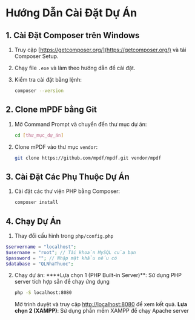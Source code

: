 # Hướng Dẫn Cài Đặt Dự Án

## 1. Cài Đặt Composer trên Windows
1. Truy cập [https://getcomposer.org/](https://getcomposer.org/) và tải Composer Setup.
2. Chạy file `.exe` và làm theo hướng dẫn để cài đặt.
3. Kiểm tra cài đặt bằng lệnh:

    ```bash
    composer --version
    ```

## 2. Clone mPDF bằng Git
1. Mở Command Prompt và chuyển đến thư mục dự án:
    ```bash
    cd [thư_mục_dự_án]
    ```
2. Clone mPDF vào thư mục `vendor`:
    ```bash
    git clone https://github.com/mpdf/mpdf.git vendor/mpdf
    ```

## 3. Cài Đặt Các Phụ Thuộc Dự Án
1. Cài đặt các thư viện PHP bằng Composer:
    ```bash
    composer install
    ```

## 4. Chạy Dự Án
1. Thay đổi cấu hình trong `php/config.php`
```php
$servername = "localhost";  
$username = "root"; // Tài khoản MySQL của bạn 
$password = ""; // Nhập mật khẩu nếu có
$database = "QLNhaThuoc";  
```
2. Chạy dự án:
****Lựa chọn 1 (PHP Built-in Server)**: Sử dụng PHP server tích hợp sẵn để chạy ứng dụng
    ```bash
    php -S localhost:8080
    ```
    Mở trình duyệt và truy cập [http://localhost:8080](http://localhost:8000) để xem kết quả.
**Lựa chọn 2 (XAMPP)**: Sử dụng phần mềm XAMPP để chạy Apache server
